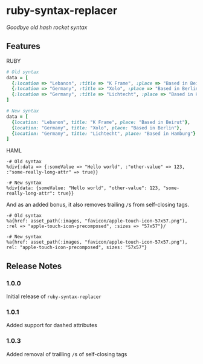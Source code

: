# ruby-syntax-replacer
_Goodbye old hash rocket syntax_

## Features

RUBY
```ruby
# Old syntax
data = [
  {:location => "Lebanon", :title => "K Frame", :place => "Based in Beirut"},
  {:location => "Germany", :title => "Xolo", :place => "Based in Berlin"},
  {:location => "Germany", :title => "Lichtecht", :place => "Based in Hamburg"}
]

# New syntax
data = [
  {location: "Lebanon", title: "K Frame", place: "Based in Beirut"},
  {location: "Germany", title: "Xolo", place: "Based in Berlin"},
  {location: "Germany", title: "Lichtecht", place: "Based in Hamburg"}
]
```

HAML
```haml
-# Old syntax
%div{:data => {:someValue => "Hello world", :"other-value" => 123, :"some-really-long-attr" => true}}

-# New syntax
%div{data: {someValue: "Hello world", "other-value": 123, "some-really-long-attr": true}}
```

And as an added bonus, it also removes trailing `/`s from self-closing tags.

```haml
-# Old syntax
%a{href: asset_path(:images, "favicon/apple-touch-icon-57x57.png"), :rel => "apple-touch-icon-precomposed", :sizes => "57x57"}/

-# New syntax
%a{href: asset_path(:images, "favicon/apple-touch-icon-57x57.png"), rel: "apple-touch-icon-precomposed", sizes: "57x57"}
```

## Release Notes

### 1.0.0

Initial release of `ruby-syntax-replacer`

### 1.0.1

Added support for dashed attributes

### 1.0.3

Added removal of trailling `/`s of self-closing tags